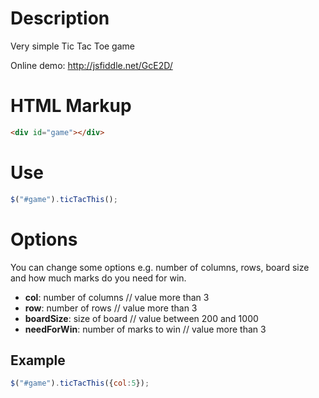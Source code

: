 Description
==
Very simple Tic Tac Toe game

Online demo: http://jsfiddle.net/GcE2D/

HTML Markup
==
```html
<div id="game"></div>
```

Use
==
```js
$("#game").ticTacThis();
```

Options
==
You can change some options e.g. number of columns, rows, board size and how much marks do you need for win.

* **col**: number of columns 				// value more than 3
* **row**: number of rows 				// value more than 3
* **boardSize**: size of board 			// value between 200 and 1000
* **needForWin**: number of marks to win 	// value more than 3

Example
--
```js
$("#game").ticTacThis({col:5});
```